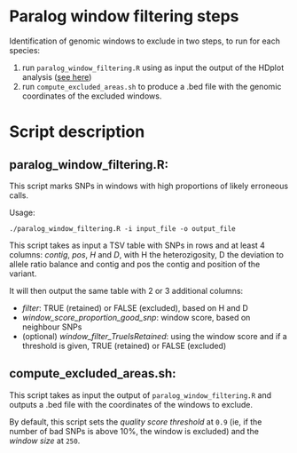 # Paralog window filtering steps

Identification of genomic windows to exclude in two steps, to run for each species:

1. run `paralog_window_filtering.R` using as input the output of the HDplot analysis ([see here](https://github.com/GenTree-h2020-eu/GenTree/blob/master/rellstab/read_me.txt))
2. run `compute_excluded_areas.sh` to produce a .bed file with the genomic coordinates of the excluded windows.

# Script description

## paralog_window_filtering.R:

This script marks SNPs in windows with high proportions of likely erroneous calls.

Usage:

`./paralog_window_filtering.R -i input_file -o output_file`

This script takes as input a TSV table with SNPs in rows and at least 4 columns: _contig_, _pos_, _H_ and _D_, with H the heterozigosity, D the deviation to allele ratio balance and contig and pos the contig and position of the variant.

It will then output the same table with 2 or 3 additional columns:

- _filter_: TRUE (retained) or FALSE (excluded), based on H and D
- _window_score_proportion_good_snp_: window score, based on neighbour SNPs
- (optional) _window_filter_TrueIsRetained_: using the window score and if a threshold is given, TRUE (retained) or FALSE (excluded)

## compute_excluded_areas.sh:

This script takes as input the output of `paralog_window_filtering.R` and outputs a .bed file with the coordinates of the windows to exclude.

By default, this script sets the _quality score threshold_ at `0.9` (ie, if the number of bad SNPs is above 10%, the window is excluded) and the _window size_ at `250`.
